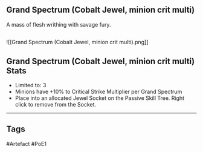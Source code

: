 ## Grand Spectrum (Cobalt Jewel, minion crit multi)
A mass of flesh writhing with savage fury.
##
![[Grand Spectrum (Cobalt Jewel, minion crit multi).png]]
## Grand Spectrum (Cobalt Jewel, minion crit multi) Stats
- Limited to: 3
- Minions have +10% to Critical Strike Multiplier per Grand Spectrum
- Place into an allocated Jewel Socket on the Passive Skill Tree. Right click to remove from the Socket.


---
## Tags
#Artefact
#PoE1